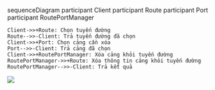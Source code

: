 sequenceDiagram
    participant Client
    participant Route
    participant Port
    participant RoutePortManager

    Client->>+Route: Chọn tuyến đường
    Route-->>-Client: Trả tuyến đường đã chọn
    Client->>+Port: Chọn cảng cần xóa
    Port-->>-Client: Trả cảng đã chọn
    Client->>+RoutePortManager: Xóa cảng khỏi tuyến đường
    RoutePortManager->>+Route: Xóa thông tin cảng khỏi tuyến đường
    RoutePortManager-->>-Client: Trả kết quả

[![](https://mermaid.ink/img/pako:eNqdkrFOwzAQhl_F8krzAh66lBUJAQNCXk6OSaw059Q9S1RVHwEhHoCpAysSTO3AEMR75E24JBRVDXTAi8_n7__PZ3spjU-tVHJuZ9GisacOsgClRsGjgkDOuAqQxGTqLNIwf-Ej2WH63Ie_4HbrDBAyGzT2TG-ejMcnHaHEJG-29ygoLprNO4qPx8-XZvuEWY93UMJ40guVuArNZj3EOarXwnRmh5XaY_wUMixnnKdnFHf1K_R0y_xS55s-Yn7YqBLXbLoTFqx5cEe729PuXUtnQnn9xibk8J9-w4YK1pGYRY7lSJY2lOBS_hXL1kFLym1ptVQcphAKLTWumINI_nKBRioK0Y5krFKg3Q-S6hamc87yw994v1uvvgDRxvuZ?type=png)](https://mermaid.live/edit#pako:eNqdkrFOwzAQhl_F8krzAh66lBUJAQNCXk6OSaw059Q9S1RVHwEhHoCpAysSTO3AEMR75E24JBRVDXTAi8_n7__PZ3spjU-tVHJuZ9GisacOsgClRsGjgkDOuAqQxGTqLNIwf-Ej2WH63Ie_4HbrDBAyGzT2TG-ejMcnHaHEJG-29ygoLprNO4qPx8-XZvuEWY93UMJ40guVuArNZj3EOarXwnRmh5XaY_wUMixnnKdnFHf1K_R0y_xS55s-Yn7YqBLXbLoTFqx5cEe729PuXUtnQnn9xibk8J9-w4YK1pGYRY7lSJY2lOBS_hXL1kFLym1ptVQcphAKLTWumINI_nKBRioK0Y5krFKg3Q-S6hamc87yw994v1uvvgDRxvuZ)